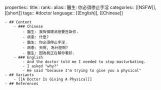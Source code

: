 properties::
title::
rank::
alias:: 醫生: 你必須停止手淫
categories:: [[NSFW]], [[short]] 
tags:: #doctor
language:: [[English]], [[Chinese]]

	- ## Content
		- ### Chinese
			- 醫生: 我有個壞消息要告訴你.
			- 病患: 什麼?
			- 醫生: 你必須停止手淫.
			- 病患: 天啊, 為什麼啊?
			- 醫生: 因為我正在幫你看診.
		- ### English
			- And the doctor told me I needed to stop masturbating.
			- I asked "why?"
			- He said "because I'm trying to give you a physical"
	- ## Variants
		- [[A Doctor Is Giving A Physical]]
	- ## References